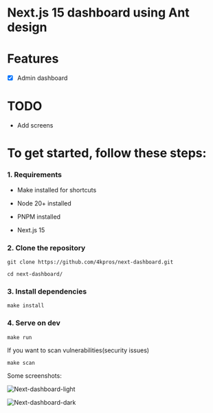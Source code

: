 # Next.js 15 dashboard using Ant design


# Features

- [x] Admin dashboard

# TODO

- Add screens

# To get started, follow these steps:

### 1. Requirements

- Make installed for shortcuts

- Node 20+ installed

- PNPM installed

- Next.js 15

### 2. Clone the repository

```
git clone https://github.com/4kpros/next-dashboard.git
```

```
cd next-dashboard/
```

### 3. Install dependencies

```
make install
```

### 4. Serve on dev

```
make run
```

If you want to scan vulnerabilities(security issues)

```
make scan
```

Some screenshots:

![Next-dashboard-light](https://github.com/user-attachments/assets/033b0325-617a-4240-928f-16b5236adde6)

![Next-dashboard-dark](https://github.com/user-attachments/assets/8d8de82c-4d14-4d4d-8e0d-f5ed787d6efe)

